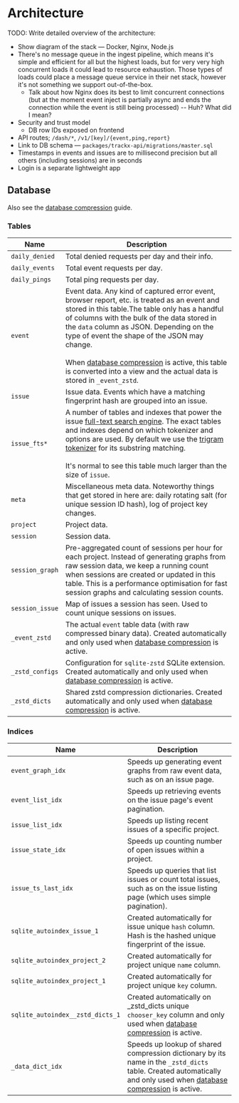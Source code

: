 # Architecture

TODO: Write detailed overview of the architecture:

- Show diagram of the stack — Docker, Nginx, Node.js
- There's no message queue in the ingest pipeline, which means it's simple and efficient for all but the highest loads, but for very very high concurrent loads it could lead to resource exhaustion. Those types of loads could place a message queue service in their net stack, however it's not something we support out-of-the-box.
  - Talk about how Nginx does its best to limit concurrent connections (but at the moment event inject is partially async and ends the connection while the event is still being processed) -- Huh? What did I mean?
- Security and trust model
  - DB row IDs exposed on frontend
- API routes; `/dash/*`, `/v1/[key]/{event,ping,report}`
- Link to DB schema — `packages/trackx-api/migrations/master.sql`
- Timestamps in events and issues are to millisecond precision but all others (including sessions) are in seconds
- Login is a separate lightweight app

## Database

Also see the [database compression](/advanced-guides/database-compression.md) guide.

### Tables

<!-- prettier-ignore-start -->

| Name | Description |
| --- | --- |
| `daily_denied` | Total denied requests per day and their info. |
| `daily_events` | Total event requests per day. |
| `daily_pings` | Total ping requests per day. |
| `event` | Event data. Any kind of captured error event, browser report, etc. is treated as an event and stored in this table.The table only has a handful of columns with the bulk of the data stored in the `data` column as JSON. Depending on the type of event the shape of the JSON may change.</br></br>When [database compression](/advanced-guides/database-compression.md) is active, this table is converted into a view and the actual data is stored in `_event_zstd`. |
| `issue` | Issue data. Events which have a matching fingerprint hash are grouped into an issue. |
| `issue_fts*` | A number of tables and indexes that power the issue [full-text search engine](https://www.sqlite.org/fts5.html). The exact tables and indexes depend on which tokenizer and options are used. By default we use the [trigram tokenizer](https://www.sqlite.org/fts5.html#trigramidx) for its substring matching.</br></br>It's normal to see this table much larger than the size of `issue`. |
| `meta` | Miscellaneous meta data. Noteworthy things that get stored in here are: daily rotating salt (for unique session ID hash), log of project key changes. |
| `project` | Project data. |
| `session` | Session data. |
| `session_graph` | Pre-aggregated count of sessions per hour for each project. Instead of generating graphs from raw session data, we keep a running count when sessions are created or updated in this table. This is a performance optimisation for fast session graphs and calculating session counts. |
| `session_issue` | Map of issues a session has seen. Used to count unique sessions on issues. |
| `_event_zstd` | The actual `event` table data (with raw compressed binary data). Created automatically and only used when [database compression](/advanced-guides/database-compression.md) is active. |
| `_zstd_configs` | Configuration for `sqlite-zstd` SQLite extension. Created automatically and only used when [database compression](/advanced-guides/database-compression.md) is active. |
| `_zstd_dicts` | Shared zstd compression dictionaries. Created automatically and only used when [database compression](/advanced-guides/database-compression.md) is active. |

<!-- prettier-ignore-end -->

### Indices

<!-- prettier-ignore-start -->

| Name | Description |
| --- | --- |
| `event_graph_idx` | Speeds up generating event graphs from raw event data, such as on an issue page. |
| `event_list_idx` | Speeds up retrieving events on the issue page's event pagination. |
| `issue_list_idx` | Speeds up listing recent issues of a specific project. |
| `issue_state_idx` | Speeds up counting number of open issues within a project. |
| `issue_ts_last_idx` | Speeds up queries that list issues or count total issues, such as on the issue listing page (which uses simple pagination). |
| `sqlite_autoindex_issue_1` | Created automatically for issue unique `hash` column. Hash is the hashed unique fingerprint of the issue. |
| `sqlite_autoindex_project_2` | Created automatically for project unique `name` column. |
| `sqlite_autoindex_project_1` | Created automatically for project unique `key` column. |
| `sqlite_autoindex__zstd_dicts_1` | Created automatically on _zstd_dicts unique `chooser_key` column and only used when [database compression](/advanced-guides/database-compression.md) is active. |
| `_data_dict_idx` | Speeds up lookup of shared compression dictionary by its name in the `_zstd_dicts` table. Created automatically and only used when [database compression](/advanced-guides/database-compression.md) is active. |

<!-- prettier-ignore-end -->

